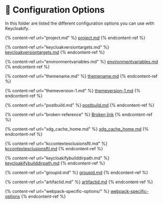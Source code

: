 # 📖 Configuration Options

In this folder are listed the different configuration options you can use with Keycloakify. &#x20;

{% content-ref url="project.md" %}
[project.md](project.md)
{% endcontent-ref %}

{% content-ref url="keycloakversiontargets.md" %}
[keycloakversiontargets.md](keycloakversiontargets.md)
{% endcontent-ref %}

{% content-ref url="environmentvariables.md" %}
[environmentvariables.md](environmentvariables.md)
{% endcontent-ref %}

{% content-ref url="themename.md" %}
[themename.md](themename.md)
{% endcontent-ref %}

{% content-ref url="themeversion-1.md" %}
[themeversion-1.md](themeversion-1.md)
{% endcontent-ref %}

{% content-ref url="postbuild.md" %}
[postbuild.md](postbuild.md)
{% endcontent-ref %}

{% content-ref url="broken-reference" %}
[Broken link](broken-reference)
{% endcontent-ref %}

{% content-ref url="xdg_cache_home.md" %}
[xdg\_cache\_home.md](xdg_cache_home.md)
{% endcontent-ref %}

{% content-ref url="kccontextexclusionsftl.md" %}
[kccontextexclusionsftl.md](kccontextexclusionsftl.md)
{% endcontent-ref %}

{% content-ref url="keycloakifybuilddirpath.md" %}
[keycloakifybuilddirpath.md](keycloakifybuilddirpath.md)
{% endcontent-ref %}

{% content-ref url="groupid.md" %}
[groupid.md](groupid.md)
{% endcontent-ref %}

{% content-ref url="artifactid.md" %}
[artifactid.md](artifactid.md)
{% endcontent-ref %}

{% content-ref url="webpack-specific-options/" %}
[webpack-specific-options](webpack-specific-options/)
{% endcontent-ref %}
